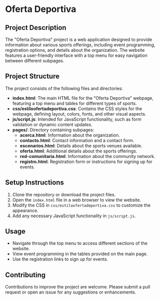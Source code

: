 # Oferta Deportiva

## Project Description
The "Oferta Deportiva" project is a web application designed to provide information about various sports offerings, including event programming, registration options, and details about the organization. The website features a user-friendly interface with a top menu for easy navigation between different subpages.

## Project Structure
The project consists of the following files and directories:

- **index.html**: The main HTML file for the "Oferta Deportiva" webpage, featuring a top menu and tables for different types of sports.
- **css/estiloofertadeportiva.css**: Contains the CSS styles for the webpage, defining layout, colors, fonts, and other visual aspects.
- **js/script.js**: Intended for JavaScript functionality, such as form validation or dynamic content updates.
- **pages/**: Directory containing subpages:
  - **acerca.html**: Information about the organization.
  - **contacto.html**: Contact information and a contact form.
  - **escenarios.html**: Details about the sports venues available.
  - **oferta.html**: Additional details about the sports offerings.
  - **red-comunitaria.html**: Information about the community network.
  - **registro.html**: Registration form or instructions for signing up for events.

## Setup Instructions
1. Clone the repository or download the project files.
2. Open the `index.html` file in a web browser to view the website.
3. Modify the CSS in `css/estiloofertadeportiva.css` to customize the appearance.
4. Add any necessary JavaScript functionality in `js/script.js`.

## Usage
- Navigate through the top menu to access different sections of the website.
- View event programming in the tables provided on the main page.
- Use the registration links to sign up for events.

## Contributing
Contributions to improve the project are welcome. Please submit a pull request or open an issue for any suggestions or enhancements.